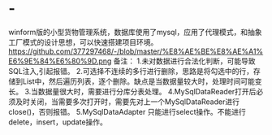 # -
winform版的小型货物管理系统，数据库使用了mysql，应用了代理模式，和抽象工厂模式的设计思想，可以快速搭建项目环境。
https://github.com/377297468/-/blob/master/%E8%AE%BE%E8%AE%A1%E6%9E%84%E6%80%9D.png
备注：
1.未对数据进行合法化判断，可能导致SQL注入,引起报错。
2.可选择不连续的多行进行删除，思路是将勾选中的行，存储到List中，然后遍历列表，逐个删除。缺点是当数据量较大时，处理时间可能变长。
3.当数据量很大时，需要进行分库分表处理。
4.MySqlDataReader打开后必须及时关闭，当需要多次打开时，需要先对上一个MySqlDataReader进行close()，否则报错。
5.MySqlDataAdapter 只能进行select操作。不能进行delete，insert，update操作。
